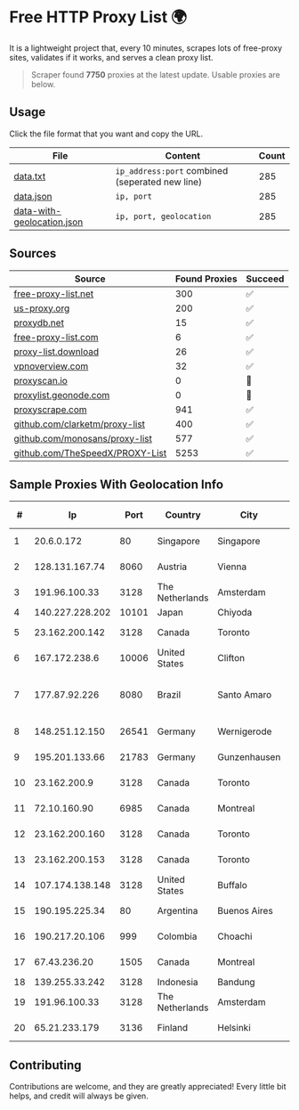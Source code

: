 
# Free HTTP Proxy List 🌍

It is a lightweight project that, every 10 minutes, scrapes lots of free-proxy sites, validates if it works, and serves a clean proxy list.


> Scraper found **7750** proxies at the latest update. Usable proxies are below.

## Usage

Click the file format that you want and copy the URL.


|File|Content|Count|
|----|-------|-----|
|[data.txt](https://raw.githubusercontent.com/themiralay/Proxy-List-World/master/data.txt)|`ip_address:port` combined (seperated new line)|285|
|[data.json](https://raw.githubusercontent.com/themiralay/Proxy-List-World/master/data.json)|`ip, port`|285|
|[data-with-geolocation.json](https://raw.githubusercontent.com/themiralay/Proxy-List-World/master/data-with-geolocation.json)|`ip, port, geolocation`|285|

## Sources

|Source|Found Proxies|Succeed|
|------|-------------|-------|
|[free-proxy-list.net](https://free-proxy-list.net)|300|✅|
|[us-proxy.org](https://www.us-proxy.org)|200|✅|
|[proxydb.net](http://proxydb.net)|15|✅|
|[free-proxy-list.com](https://free-proxy-list.com/?page=&port=&type%5B%5D=http&type%5B%5D=https&up_time=0&search=Search)|6|✅|
|[proxy-list.download](https://www.proxy-list.download/HTTP)|26|✅|
|[vpnoverview.com](https://vpnoverview.com/privacy/anonymous-browsing/free-proxy-servers)|32|✅|
|[proxyscan.io](https://www.proxyscan.io)|0|🚫|
|[proxylist.geonode.com](https://proxylist.geonode.com/api/proxy-list?limit=300&page=1&sort_by=lastChecked&sort_type=desc&protocols=http,https)|0|🚫|
|[proxyscrape.com](https://api.proxyscrape.com/v2/?request=displayproxies&protocol=http&timeout=10000&country=all&ssl=all&anonymity=all)|941|✅|
|[github.com/clarketm/proxy-list](https://raw.githubusercontent.com/clarketm/proxy-list/master/proxy-list-raw.txt)|400|✅|
|[github.com/monosans/proxy-list](https://raw.githubusercontent.com/monosans/proxy-list/main/proxies/http.txt)|577|✅|
|[github.com/TheSpeedX/PROXY-List](https://raw.githubusercontent.com/TheSpeedX/PROXY-List/master/http.txt)|5253|✅|


## Sample Proxies With Geolocation Info

|#|Ip|Port|Country|City|Internet Service Provider|
|-|--|----|-------|----|-------------------------|
|1|20.6.0.172|80|Singapore|Singapore|Microsoft Corporation|
|2|128.131.167.74|8060|Austria|Vienna|Technische Universitat Wien|
|3|191.96.100.33|3128|The Netherlands|Amsterdam|NovoServe B.V.|
|4|140.227.228.202|10101|Japan|Chiyoda|InfoSphere|
|5|23.162.200.142|3128|Canada|Toronto|GLOBALTELEHOST Corp.|
|6|167.172.238.6|10006|United States|Clifton|DigitalOcean, LLC|
|7|177.87.92.226|8080|Brazil|Santo Amaro|Celino Ribeiro Servicos De Telecomunicacoes Ltda|
|8|148.251.12.150|26541|Germany|Wernigerode|Hetzner Online GmbH|
|9|195.201.133.66|21783|Germany|Gunzenhausen|Hetzner Online GmbH|
|10|23.162.200.9|3128|Canada|Toronto|GLOBALTELEHOST Corp.|
|11|72.10.160.90|6985|Canada|Montreal|GloboTech Communications|
|12|23.162.200.160|3128|Canada|Toronto|GLOBALTELEHOST Corp.|
|13|23.162.200.153|3128|Canada|Toronto|GLOBALTELEHOST Corp.|
|14|107.174.138.148|3128|United States|Buffalo|ColoCrossing|
|15|190.195.225.34|80|Argentina|Buenos Aires|Telecom Argentina S.A.|
|16|190.217.20.106|999|Colombia|Choachi|Level 3 Colombia S.A|
|17|67.43.236.20|1505|Canada|Montreal|GloboTech Communications|
|18|139.255.33.242|3128|Indonesia|Bandung|PT. LINKNET|
|19|191.96.100.33|3128|The Netherlands|Amsterdam|NovoServe B.V.|
|20|65.21.233.179|3136|Finland|Helsinki|Hetzner Online GmbH|



## Contributing

Contributions are welcome, and they are greatly appreciated! Every
little bit helps, and credit will always be given.

